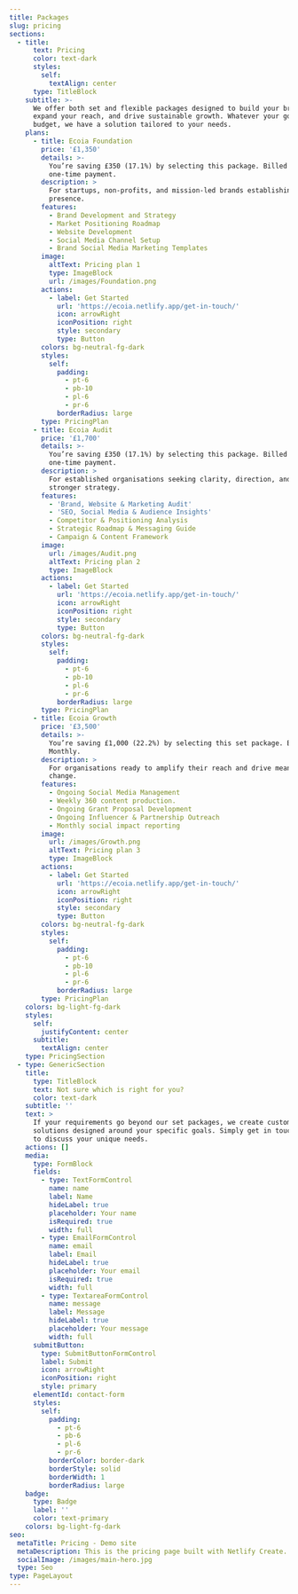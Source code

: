 ```yaml
---
title: Packages
slug: pricing
sections:
  - title:
      text: Pricing
      color: text-dark
      styles:
        self:
          textAlign: center
      type: TitleBlock
    subtitle: >-
      We offer both set and flexible packages designed to build your brand,
      expand your reach, and drive sustainable growth. Whatever your goals or
      budget, we have a solution tailored to your needs.
    plans:
      - title: Ecoia Foundation
        price: '£1,350'
        details: >-
          You’re saving £350 (17.1%) by selecting this package. Billed as a
          one-time payment.
        description: >
          For startups, non-profits, and mission-led brands establishing their
          presence.
        features:
          - Brand Development and Strategy
          - Market Positioning Roadmap
          - Website Development
          - Social Media Channel Setup
          - Brand Social Media Marketing Templates
        image:
          altText: Pricing plan 1
          type: ImageBlock
          url: /images/Foundation.png
        actions:
          - label: Get Started
            url: 'https://ecoia.netlify.app/get-in-touch/'
            icon: arrowRight
            iconPosition: right
            style: secondary
            type: Button
        colors: bg-neutral-fg-dark
        styles:
          self:
            padding:
              - pt-6
              - pb-10
              - pl-6
              - pr-6
            borderRadius: large
        type: PricingPlan
      - title: Ecoia Audit
        price: '£1,700'
        details: >-
          You’re saving £350 (17.1%) by selecting this package. Billed as a
          one-time payment.
        description: >
          For established organisations seeking clarity, direction, and a
          stronger strategy.
        features:
          - 'Brand, Website & Marketing Audit'
          - 'SEO, Social Media & Audience Insights'
          - Competitor & Positioning Analysis
          - Strategic Roadmap & Messaging Guide
          - Campaign & Content Framework
        image:
          url: /images/Audit.png
          altText: Pricing plan 2
          type: ImageBlock
        actions:
          - label: Get Started
            url: 'https://ecoia.netlify.app/get-in-touch/'
            icon: arrowRight
            iconPosition: right
            style: secondary
            type: Button
        colors: bg-neutral-fg-dark
        styles:
          self:
            padding:
              - pt-6
              - pb-10
              - pl-6
              - pr-6
            borderRadius: large
        type: PricingPlan
      - title: Ecoia Growth
        price: '£3,500'
        details: >-
          You’re saving £1,000 (22.2%) by selecting this set package. Billed
          Monthly.
        description: >
          For organisations ready to amplify their reach and drive meaningful
          change.
        features:
          - Ongoing Social Media Management
          - Weekly 360 content production.
          - Ongoing Grant Proposal Development
          - Ongoing Influencer & Partnership Outreach
          - Monthly social impact reporting
        image:
          url: /images/Growth.png
          altText: Pricing plan 3
          type: ImageBlock
        actions:
          - label: Get Started
            url: 'https://ecoia.netlify.app/get-in-touch/'
            icon: arrowRight
            iconPosition: right
            style: secondary
            type: Button
        colors: bg-neutral-fg-dark
        styles:
          self:
            padding:
              - pt-6
              - pb-10
              - pl-6
              - pr-6
            borderRadius: large
        type: PricingPlan
    colors: bg-light-fg-dark
    styles:
      self:
        justifyContent: center
      subtitle:
        textAlign: center
    type: PricingSection
  - type: GenericSection
    title:
      type: TitleBlock
      text: Not sure which is right for you?
      color: text-dark
    subtitle: ''
    text: >
      If your requirements go beyond our set packages, we create custom
      solutions designed around your specific goals. Simply get in touch today
      to discuss your unique needs.
    actions: []
    media:
      type: FormBlock
      fields:
        - type: TextFormControl
          name: name
          label: Name
          hideLabel: true
          placeholder: Your name
          isRequired: true
          width: full
        - type: EmailFormControl
          name: email
          label: Email
          hideLabel: true
          placeholder: Your email
          isRequired: true
          width: full
        - type: TextareaFormControl
          name: message
          label: Message
          hideLabel: true
          placeholder: Your message
          width: full
      submitButton:
        type: SubmitButtonFormControl
        label: Submit
        icon: arrowRight
        iconPosition: right
        style: primary
      elementId: contact-form
      styles:
        self:
          padding:
            - pt-6
            - pb-6
            - pl-6
            - pr-6
          borderColor: border-dark
          borderStyle: solid
          borderWidth: 1
          borderRadius: large
    badge:
      type: Badge
      label: ''
      color: text-primary
    colors: bg-light-fg-dark
seo:
  metaTitle: Pricing - Demo site
  metaDescription: This is the pricing page built with Netlify Create.
  socialImage: /images/main-hero.jpg
  type: Seo
type: PageLayout
---
```

